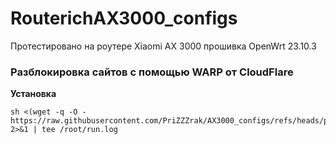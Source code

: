 # RouterichAX3000_configs

Протестировано на роутере Xiaomi AX 3000 прошивка OpenWrt 23.10.3

### Разблокировка сайтов с помощью WARP от CloudFlare

**Установка**
```
sh <(wget -q -O - https://raw.githubusercontent.com/PriZZZrak/AX3000_configs/refs/heads/podkop07/universal_config_new_podkop.sh) 2>&1 | tee /root/run.log
```


